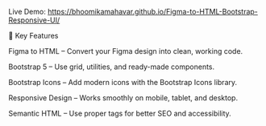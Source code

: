Live Demo: https://bhoomikamahavar.github.io/Figma-to-HTML-Bootstrap-Responsive-UI/

🔑 Key Features

Figma to HTML – Convert your Figma design into clean, working code.

Bootstrap 5 – Use grid, utilities, and ready-made components.

Bootstrap Icons – Add modern icons with the Bootstrap Icons library.

Responsive Design – Works smoothly on mobile, tablet, and desktop.

Semantic HTML – Use proper tags for better SEO and accessibility.
